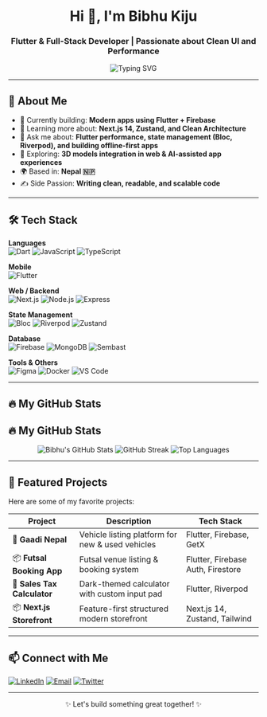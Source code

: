 <h1 align="center">Hi 👋, I'm Bibhu Kiju</h1>
<h3 align="center">Flutter & Full-Stack Developer | Passionate about Clean UI and Performance</h3>

<p align="center">
  <img src="https://readme-typing-svg.herokuapp.com?font=Fira+Code&weight=500&size=22&pause=1000&center=true&vCenter=true&width=435&lines=I+code+for+the+user+experience;I+design+for+performance;I+build+for+impact" alt="Typing SVG" />
</p>

---

## 🚀 About Me

- 🔭 Currently building: **Modern apps using Flutter + Firebase**
- 🌱 Learning more about: **Next.js 14, Zustand, and Clean Architecture**
- 💬 Ask me about: **Flutter performance, state management (Bloc, Riverpod), and building offline-first apps**
- 🧠 Exploring: **3D models integration in web & AI-assisted app experiences**
- 🌍 Based in: **Nepal 🇳🇵**
- ✍️ Side Passion: **Writing clean, readable, and scalable code**

---

## 🛠️ Tech Stack

**Languages**  
![Dart](https://img.shields.io/badge/-Dart-0175C2?style=flat&logo=dart&logoColor=white)
![JavaScript](https://img.shields.io/badge/-JavaScript-F7DF1E?style=flat&logo=javascript&logoColor=black)
![TypeScript](https://img.shields.io/badge/-TypeScript-3178C6?style=flat&logo=typescript&logoColor=white)

**Mobile**  
![Flutter](https://img.shields.io/badge/-Flutter-02569B?style=flat&logo=flutter&logoColor=white)

**Web / Backend**  
![Next.js](https://img.shields.io/badge/-Next.js-000000?style=flat&logo=next.js)
![Node.js](https://img.shields.io/badge/-Node.js-339933?style=flat&logo=node.js&logoColor=white)
![Express](https://img.shields.io/badge/-Express-000000?style=flat&logo=express&logoColor=white)

**State Management**  
![Bloc](https://img.shields.io/badge/-Bloc-00B4AB?style=flat&logo=flutter&logoColor=white)
![Riverpod](https://img.shields.io/badge/-Riverpod-7D4BE0?style=flat)
![Zustand](https://img.shields.io/badge/-Zustand-181717?style=flat&logo=github&logoColor=white)

**Database**  
![Firebase](https://img.shields.io/badge/-Firebase-FFCA28?style=flat&logo=firebase&logoColor=black)
![MongoDB](https://img.shields.io/badge/-MongoDB-47A248?style=flat&logo=mongodb&logoColor=white)
![Sembast](https://img.shields.io/badge/-Sembast-009688?style=flat)

**Tools & Others**  
![Figma](https://img.shields.io/badge/-Figma-F24E1E?style=flat&logo=figma&logoColor=white)
![Docker](https://img.shields.io/badge/-Docker-2496ED?style=flat&logo=docker&logoColor=white)
![VS Code](https://img.shields.io/badge/-VSCode-007ACC?style=flat&logo=visual-studio-code)

---

## 🔥 My GitHub Stats

## 🔥 My GitHub Stats

<p align="center">
  <img src="https://github-readme-stats.vercel.app/api?username=Bibhukiju&show_icons=true&theme=radical" alt="Bibhu's GitHub Stats" />
  <img src="https://streak-stats.demolab.com/?user=Bibhukiju&theme=radical" alt="GitHub Streak" />
  <img src="https://github-readme-stats.vercel.app/api/top-langs/?username=Bibhukiju&layout=compact&theme=radical" alt="Top Languages" />
</p>

---

## 📌 Featured Projects

Here are some of my favorite projects:

| Project | Description | Tech Stack |
|--------|-------------|------------|
| 🚗 **Gaadi Nepal** | Vehicle listing platform for new & used vehicles | Flutter, Firebase, GetX |
| 📦 **Futsal Booking App** | Futsal venue listing & booking system | Flutter, Firebase Auth, Firestore |
| 💸 **Sales Tax Calculator** | Dark-themed calculator with custom input pad | Flutter, Riverpod |
| 📦 **Next.js Storefront** | Feature-first structured modern storefront | Next.js 14, Zustand, Tailwind |

---

## 📫 Connect with Me

<p align="left">
  <a href="https://www.linkedin.com/in/bibhu-kiju-4633271a0/" target="_blank"><img alt="LinkedIn" src="https://img.shields.io/badge/-LinkedIn-0A66C2?style=flat&logo=linkedin&logoColor=white"></a>
  <a href="mailto:bibhukiju@gmail.com"><img alt="Email" src="https://img.shields.io/badge/-Email-D14836?style=flat&logo=gmail&logoColor=white"></a>
  <a href="https://twitter.com/bibhukiju"><img alt="Twitter" src="https://img.shields.io/badge/-Twitter-1DA1F2?style=flat&logo=twitter&logoColor=white"></a>
</p>

---

<p align="center">✨ Let's build something great together! ✨</p>
